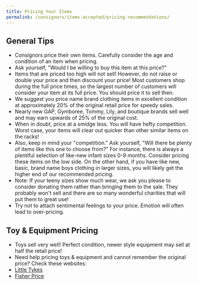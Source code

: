 ```yaml
---
title: Pricing Your Items
permalink: /consignors/items-accepted/pricing-recommendations/
---
```


## General Tips

* Consignors price their own items. Carefully consider the age and condition of an item when pricing.
* Ask yourself, "Would I be willing to buy this item at this price?"
* Items that are priced too high will not sell! However, do not raise or double your price and then discount your price! Most customers shop during the full price times, so the largest number of customers will consider your item at its full price. You should price it to sell then.
* We suggest you price name brand clothing items in excellent condition at approximately 20% of the original retail price for speedy sales.
* Nearly new GAP, Gymboree, Tommy, Lily, and boutique brands sell well and may earn upwards of 25% of the original cost.
* When in doubt, price at a smidge less. You will have hefty competition. Worst case, your items will clear out quicker than other similar items on the racks!
* Also, keep in mind your "competition." Ask yourself, "Will there be plenty of items like this one to choose from?" For instance, there is always a plentiful selection of like-new infant sizes 0-9 months. Consider pricing these items on the low side. On the other hand, if you have like new, basic, brand name boys clothing in larger sizes, you will likely get the higher end of our recommended pricing.
* Note: If your teeny sizes show much wear, we ask you please to consider donating them rather than bringing them to the sale. They probably won't sell and there are so many wonderful charities that will put them to great use!
* Try not to attach sentimental feelings to your price. Emotion will often lead to over-pricing.

## Toy & Equipment Pricing

* Toys sell very well! Perfect condition, newer style equipment may sell at half the retail price!
* Need help pricing toys & equipment and cannot remember the original price? Check these websites:
* [Little Tykes](https://www.littletikes.com/)
* [Fisher Price](http://www.fisher-price.com/us/default.aspx)
